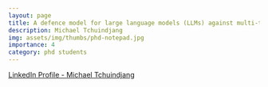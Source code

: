 ```yaml
---
layout: page
title: A defence model for large language models (LLMs) against multi-turn jailbreak attacks
description: Michael Tchuindjang
img: assets/img/thumbs/phd-notepad.jpg
importance: 4
category: phd students
---
```


[LinkedIn Profile - Michael Tchuindjang](https://www.linkedin.com/in/michael-tchuindjang-38829317b/)
